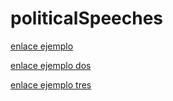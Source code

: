 # politicalSpeeches


[enlace ejemplo](https://alainforton.github.io/politicalSpeeches/speeches/politicoUno.html)

[enlace ejemplo dos](https://alainforton.github.io/politicalSpeeches/speeches/politicoDos.html)

[enlace ejemplo tres](https://alainforton.github.io/politicalSpeeches/speeches/politicoTres.html)
